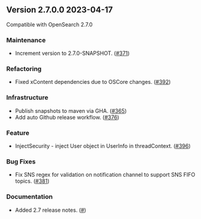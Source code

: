 ## Version 2.7.0.0 2023-04-17

Compatible with OpenSearch 2.7.0

### Maintenance
* Increment version to 2.7.0-SNAPSHOT. ([#371](https://github.com/opensearch-project/common-utils/pull/371))
  
### Refactoring
* Fixed xContent dependencies due to OSCore changes. ([#392](https://github.com/opensearch-project/common-utils/pull/392))

### Infrastructure
* Publish snapshots to maven via GHA. ([#365](https://github.com/opensearch-project/common-utils/pull/365))
* Add auto Github release workflow. ([#376](https://github.com/opensearch-project/common-utils/pull/376))

### Feature
* InjectSecurity - inject User object in UserInfo in threadContext. ([#396](https://github.com/opensearch-project/common-utils/pull/396))

### Bug Fixes
* Fix SNS regex for validation on notification channel to support SNS FIFO topics. ([#381](https://github.com/opensearch-project/common-utils/pull/381))

### Documentation
* Added 2.7 release notes. ([#]())